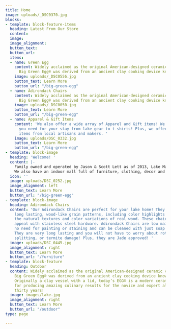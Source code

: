 ```yaml
---
title: Home
image: uploads/_DSC0370.jpg
blocks:
- template: block-feature-items
  heading: Latest From Our Store
  content: 
  image: 
  image_alignment: 
  button_text: 
  button_url: 
  items:
  - name: Green Egg
    content: Widely acclaimed as the original American-designed ceramic cooker, the
      Big Green Egg® was derived from an ancient clay cooking device known as a “kamado”.
    image: uploads/_DSC0556.jpg
    button_text: Learn More
    button_url: "/big-green-egg"
  - name: Adirondack Chairs
    content: Widely acclaimed as the original American-designed ceramic cooker, the
      Big Green Egg® was derived from an ancient clay cooking device known as a “kamado”.
    image: uploads/_DSC0050.jpg
    button_text: Learn More
    button_url: "/big-green-egg"
  - name: Apparel & Gift Items
    content: 'We also offer a wide array of Apparel and Gift items! We have everything
      you need for your stay from lake gear to t-shirts! Plus, we offer many unique
      items from local artisans and makers. '
    image: uploads/DSC_0332.jpg
    button_text: Learn More
    button_url: "/big-green-egg"
- template: block-image
  heading: 'Welcome! '
  content: |-
    Family owned and operated by Jason & Scott Lett as of 2013, Lake Martin Mini Mall is conveniently located on Hwy 63, just north of Eclectic, AL.  Although we are located in the Lake Martin area, we can ship anywhere in the U.S.  We offer a wide selection of concrete pottery; including water fountains, statuary, planters, and more! Feel free to browse through our online selections, but if you don't see what you are looking for, just give us a call! We would love to hear from you!
    We also have an indoor mall full of furniture, clothing, decor and more….as well as being home to the Big Green Egg! Stop by and pay us a visit.  We’d love to meet you!
  icon: ''
  image: uploads/DSC_0252.jpg
  image_alignment: left
  button_text: Learn More
  button_url: "/big-green-egg"
- template: block-image
  heading: Adirondack Chairs
  content: 'Our Adirondack Chairs are perfect for your lake home! They are made with
    long lasting, wood-like grain patterns, including color highlights which emulate
    the natural textures and color variations of real wood. These chairs have a timeless
    appeal with stainless steel hardware. Adirondack Chairs are low maintenance -
    no need for painting or staining and can be cleaned with just soap and water.
    They are very long lasting and you will not have to worry about rotting, splintering,
    splitting, or termite damage! Plus, they are Jade approved! '
  image: uploads/DSC_0445.jpg
  image_alignment: right
  button_text: Learn More
  button_url: "/furniture"
- template: block-feature
  heading: Outdoor
  content: Widely acclaimed as the original American-designed ceramic cooker, the
    Big Green Egg® was derived from an ancient clay cooking device known as a “kamado”.
    Originally a clay vessel with a lid, today’s EGG® is a modern ceramic marvel known
    for producing amazing culinary results for the novice and expert alike for over
    thirty years!
  image: images/lake.jpg
  image_alignment: right
  button_text: Learn More
  button_url: "/outdoor"
type: page

---
```

